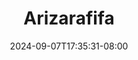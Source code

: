 --- 
title: "Arizarafifa"
description: "streaming bokep Arizarafifa gratis durasi panjang baru"
date: 2024-09-07T17:35:31-08:00
file_code: "c0hq18q7804j"
draft: false
cover: "36y728bvsnzm3b9v.jpg"
tags: ["Arizarafifa", "bokep-indo", "bokep-viral", "bokep-ig"]
length: 97
fld_id: "1391229"
foldername: "Arizarafifacektelegram"
categories: ["Arizarafifacektelegram"]
views: 6
---